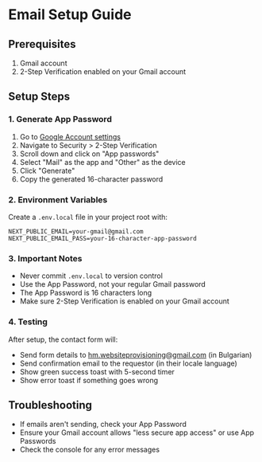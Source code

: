 # Email Setup Guide

## Prerequisites
1. Gmail account
2. 2-Step Verification enabled on your Gmail account

## Setup Steps

### 1. Generate App Password
1. Go to [Google Account settings](https://myaccount.google.com/)
2. Navigate to Security > 2-Step Verification
3. Scroll down and click on "App passwords"
4. Select "Mail" as the app and "Other" as the device
5. Click "Generate"
6. Copy the generated 16-character password

### 2. Environment Variables
Create a `.env.local` file in your project root with:

```env
NEXT_PUBLIC_EMAIL=your-gmail@gmail.com
NEXT_PUBLIC_EMAIL_PASS=your-16-character-app-password
```

### 3. Important Notes
- Never commit `.env.local` to version control
- Use the App Password, not your regular Gmail password
- The App Password is 16 characters long
- Make sure 2-Step Verification is enabled on your Gmail account

### 4. Testing
After setup, the contact form will:
- Send form details to hm.websiteprovisioning@gmail.com (in Bulgarian)
- Send confirmation email to the requestor (in their locale language)
- Show green success toast with 5-second timer
- Show error toast if something goes wrong

## Troubleshooting
- If emails aren't sending, check your App Password
- Ensure your Gmail account allows "less secure app access" or use App Passwords
- Check the console for any error messages
